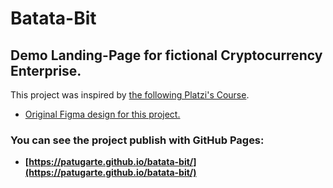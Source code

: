 # Batata-Bit
## Demo Landing-Page for fictional Cryptocurrency Enterprise.

This project was inspired by [the following Platzi's Course](https://platzi.com/cursos/mobile-first/).

- [Original Figma design for this project.](https://www.figma.com/file/sMmlQaZldfDcLERYYWe6h4/Bata-Bit?node-id=83%3A132)

### You can see the project publish with GitHub Pages: 
- **[https://patugarte.github.io/batata-bit/](https://patugarte.github.io/batata-bit/)**